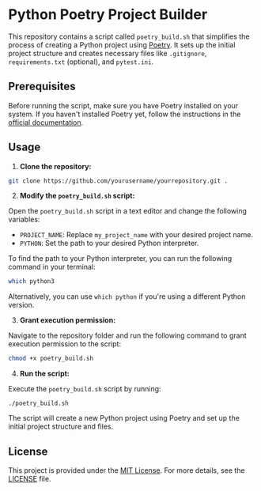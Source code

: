# Python Poetry Project Builder

This repository contains a script called `poetry_build.sh` that simplifies the process of creating a Python project using [Poetry](https://python-poetry.org/). It sets up the initial project structure and creates necessary files like `.gitignore`, `requirements.txt` (optional), and `pytest.ini`.

## Prerequisites

Before running the script, make sure you have Poetry installed on your system. If you haven't installed Poetry yet, follow the instructions in the [official documentation](https://python-poetry.org/docs/#installation).

## Usage

1. **Clone the repository:**

```bash
git clone https://github.com/yourusername/yourrepository.git .
```

2. **Modify the `poetry_build.sh` script:**

Open the `poetry_build.sh` script in a text editor and change the following variables:

- `PROJECT_NAME`: Replace `my_project_name` with your desired project name.
- `PYTHON`: Set the path to your desired Python interpreter.

To find the path to your Python interpreter, you can run the following command in your terminal:

```bash
which python3
```


Alternatively, you can use `which python` if you're using a different Python version.

3. **Grant execution permission:**

Navigate to the repository folder and run the following command to grant execution permission to the script:

```bash
chmod +x poetry_build.sh
```

4. **Run the script:**

Execute the `poetry_build.sh` script by running:

```basg
./poetry_build.sh

```


The script will create a new Python project using Poetry and set up the initial project structure and files.

## License

This project is provided under the [MIT License](https://opensource.org/licenses/MIT). For more details, see the [LICENSE](LICENSE) file.

